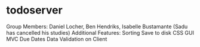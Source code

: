 # todoserver
Group Members:
Daniel Locher, Ben Hendriks, Isabelle Bustamante (Sadu has cancelled his studies)
Additional Features:
Sorting
Save to disk
CSS GUI
MVC
Due Dates
Data Validation on Client
